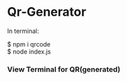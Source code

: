 # Qr-Generator

In terminal:

$ npm i qrcode
<br>
$ node index.js

<h3>View Terminal for QR(generated)</h3>
